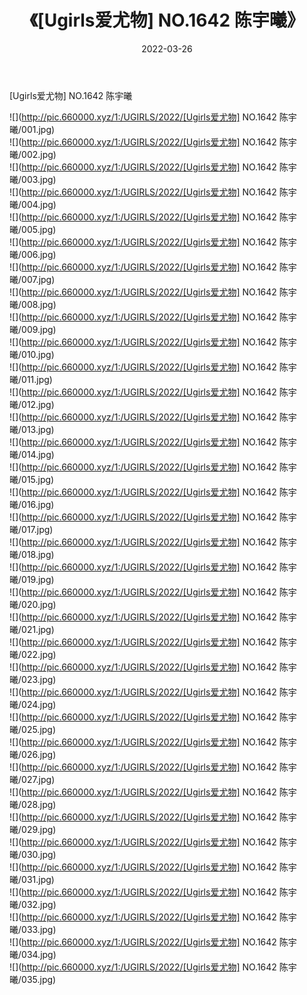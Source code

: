﻿---
layout: post
title:  《[Ugirls爱尤物] NO.1642 陈宇曦》
date:   2022-03-26
img: http://pic.660000.xyz/1:/UGIRLS/2022/[Ugirls爱尤物] NO.1642 陈宇曦/000.jpg
categories: [美女, 清纯, 唯美]
---

[Ugirls爱尤物] NO.1642 陈宇曦

 ![](http://pic.660000.xyz/1:/UGIRLS/2022/[Ugirls爱尤物] NO.1642 陈宇曦/001.jpg) <br>![](http://pic.660000.xyz/1:/UGIRLS/2022/[Ugirls爱尤物] NO.1642 陈宇曦/002.jpg) <br>![](http://pic.660000.xyz/1:/UGIRLS/2022/[Ugirls爱尤物] NO.1642 陈宇曦/003.jpg) <br>![](http://pic.660000.xyz/1:/UGIRLS/2022/[Ugirls爱尤物] NO.1642 陈宇曦/004.jpg) <br>![](http://pic.660000.xyz/1:/UGIRLS/2022/[Ugirls爱尤物] NO.1642 陈宇曦/005.jpg) <br>![](http://pic.660000.xyz/1:/UGIRLS/2022/[Ugirls爱尤物] NO.1642 陈宇曦/006.jpg) <br>![](http://pic.660000.xyz/1:/UGIRLS/2022/[Ugirls爱尤物] NO.1642 陈宇曦/007.jpg) <br>![](http://pic.660000.xyz/1:/UGIRLS/2022/[Ugirls爱尤物] NO.1642 陈宇曦/008.jpg) <br>![](http://pic.660000.xyz/1:/UGIRLS/2022/[Ugirls爱尤物] NO.1642 陈宇曦/009.jpg) <br>![](http://pic.660000.xyz/1:/UGIRLS/2022/[Ugirls爱尤物] NO.1642 陈宇曦/010.jpg) <br>![](http://pic.660000.xyz/1:/UGIRLS/2022/[Ugirls爱尤物] NO.1642 陈宇曦/011.jpg) <br>![](http://pic.660000.xyz/1:/UGIRLS/2022/[Ugirls爱尤物] NO.1642 陈宇曦/012.jpg) <br>![](http://pic.660000.xyz/1:/UGIRLS/2022/[Ugirls爱尤物] NO.1642 陈宇曦/013.jpg) <br>![](http://pic.660000.xyz/1:/UGIRLS/2022/[Ugirls爱尤物] NO.1642 陈宇曦/014.jpg) <br>![](http://pic.660000.xyz/1:/UGIRLS/2022/[Ugirls爱尤物] NO.1642 陈宇曦/015.jpg) <br>![](http://pic.660000.xyz/1:/UGIRLS/2022/[Ugirls爱尤物] NO.1642 陈宇曦/016.jpg) <br>![](http://pic.660000.xyz/1:/UGIRLS/2022/[Ugirls爱尤物] NO.1642 陈宇曦/017.jpg) <br>![](http://pic.660000.xyz/1:/UGIRLS/2022/[Ugirls爱尤物] NO.1642 陈宇曦/018.jpg) <br>![](http://pic.660000.xyz/1:/UGIRLS/2022/[Ugirls爱尤物] NO.1642 陈宇曦/019.jpg) <br>![](http://pic.660000.xyz/1:/UGIRLS/2022/[Ugirls爱尤物] NO.1642 陈宇曦/020.jpg) <br>![](http://pic.660000.xyz/1:/UGIRLS/2022/[Ugirls爱尤物] NO.1642 陈宇曦/021.jpg) <br>![](http://pic.660000.xyz/1:/UGIRLS/2022/[Ugirls爱尤物] NO.1642 陈宇曦/022.jpg) <br>![](http://pic.660000.xyz/1:/UGIRLS/2022/[Ugirls爱尤物] NO.1642 陈宇曦/023.jpg) <br>![](http://pic.660000.xyz/1:/UGIRLS/2022/[Ugirls爱尤物] NO.1642 陈宇曦/024.jpg) <br>![](http://pic.660000.xyz/1:/UGIRLS/2022/[Ugirls爱尤物] NO.1642 陈宇曦/025.jpg) <br>![](http://pic.660000.xyz/1:/UGIRLS/2022/[Ugirls爱尤物] NO.1642 陈宇曦/026.jpg) <br>![](http://pic.660000.xyz/1:/UGIRLS/2022/[Ugirls爱尤物] NO.1642 陈宇曦/027.jpg) <br>![](http://pic.660000.xyz/1:/UGIRLS/2022/[Ugirls爱尤物] NO.1642 陈宇曦/028.jpg) <br>![](http://pic.660000.xyz/1:/UGIRLS/2022/[Ugirls爱尤物] NO.1642 陈宇曦/029.jpg) <br>![](http://pic.660000.xyz/1:/UGIRLS/2022/[Ugirls爱尤物] NO.1642 陈宇曦/030.jpg) <br>![](http://pic.660000.xyz/1:/UGIRLS/2022/[Ugirls爱尤物] NO.1642 陈宇曦/031.jpg) <br>![](http://pic.660000.xyz/1:/UGIRLS/2022/[Ugirls爱尤物] NO.1642 陈宇曦/032.jpg) <br>![](http://pic.660000.xyz/1:/UGIRLS/2022/[Ugirls爱尤物] NO.1642 陈宇曦/033.jpg) <br>![](http://pic.660000.xyz/1:/UGIRLS/2022/[Ugirls爱尤物] NO.1642 陈宇曦/034.jpg) <br>![](http://pic.660000.xyz/1:/UGIRLS/2022/[Ugirls爱尤物] NO.1642 陈宇曦/035.jpg) <br>